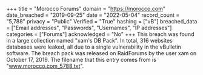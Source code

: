 +++
title = "Morocco Forums"
domain = "https://morocco.com"
date_breached = "2019-09-25"
date = "2022-05-04"
record_count = "5,788"
privacy = "Public"
Verified = "True"
hashing = ["vB"]
breached_data = ["Email addresses", "Passwords", "Usernames", "IP addresses"]
categories = ["Forums"]
acknowledged = "No"
+++
This breach was found in a large collection named "xam's DB Pack". In total, 316 websites databases were leaked, all due to a single vulnerability in the vBulletin software. The breach pack was released on RaidForums by the user xam on October 17, 2019. The filename that this entry comes from is "www.morocco.com_5788.txt".
